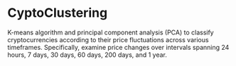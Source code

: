 # CyptoClustering
 K-means algorithm and principal component analysis (PCA) to classify cryptocurrencies according to their price fluctuations across various timeframes. Specifically, examine price changes over intervals spanning 24 hours, 7 days, 30 days, 60 days, 200 days, and 1 year.
